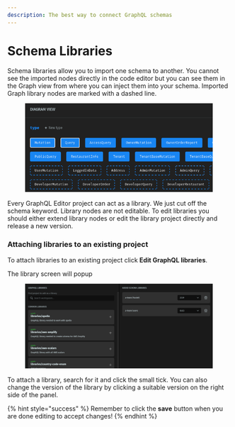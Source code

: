 ```yaml
---
description: The best way to connect GraphQL schemas
---
```


# Schema Libraries

Schema libraries allow you to import one schema to another. You cannot see the imported nodes directly in the code editor but you can see them in the Graph view from where you can inject them into your schema. Imported Graph library nodes are marked with a dashed line.

<figure><img src="../.gitbook/assets/image (1).png" alt=""><figcaption></figcaption></figure>

Every GraphQL Editor project can act as a library. We just cut off the schema keyword. Library nodes are not editable. To edit libraries you should either extend library nodes or edit the library project directly and release a new version.

### Attaching libraries to an existing project

To attach libraries to an existing project click **Edit GraphQL libraries**.

The library screen will popup

<figure><img src="../.gitbook/assets/image (7).png" alt=""><figcaption></figcaption></figure>

To attach a library, search for it and click the small tick. You can also change the version of the library by clicking a suitable version on the right side of the panel.

{% hint style="success" %}
Remember to click the **save** button when you are done editing to accept changes!
{% endhint %}

